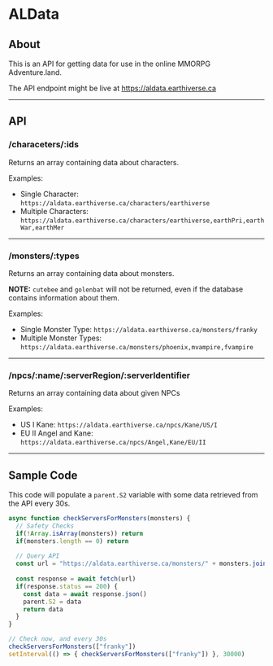 # ALData

## About

This is an API for getting data for use in the online MMORPG Adventure.land.

The API endpoint might be live at <https://aldata.earthiverse.ca>

***

## API

### /characeters/:ids

Returns an array containing data about characters.

Examples:

* Single Character: `https://aldata.earthiverse.ca/characters/earthiverse`
* Multiple Characters: `https://aldata.earthiverse.ca/characters/earthiverse,earthPri,earthWar,earthMer`

***

### /monsters/:types

Returns an array containing data about monsters.

**NOTE:** `cutebee` and `golenbat` will not be returned, even if the database contains information about them.

Examples:

* Single Monster Type: `https://aldata.earthiverse.ca/monsters/franky`
* Multiple Monster Types: `https://aldata.earthiverse.ca/monsters/phoenix,mvampire,fvampire`

***

### /npcs/:name/:serverRegion/:serverIdentifier

Returns an array containing data about given NPCs

Examples:

* US I Kane: `https://aldata.earthiverse.ca/npcs/Kane/US/I`
* EU II Angel and Kane: `https://aldata.earthiverse.ca/npcs/Angel,Kane/EU/II`

***

## Sample Code

This code will populate a `parent.S2` variable with some data retrieved from the API every 30s.

```javascript
async function checkServersForMonsters(monsters) {
  // Safety Checks
  if(!Array.isArray(monsters)) return
  if(monsters.length == 0) return
 
  // Query API
  const url = "https://aldata.earthiverse.ca/monsters/" + monsters.join(",")
 
  const response = await fetch(url)
  if(response.status == 200) {
    const data = await response.json()
    parent.S2 = data
    return data
  }
}

// Check now, and every 30s
checkServersForMonsters(["franky"])
setInterval(() => { checkServersForMonsters(["franky"]) }, 30000)
```
